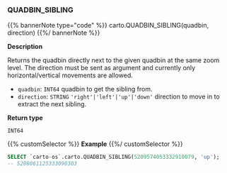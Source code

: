 ### QUADBIN_SIBLING

{{% bannerNote type="code" %}}
carto.QUADBIN_SIBLING(quadbin, direction)
{{%/ bannerNote %}}

**Description**

Returns the quadbin directly next to the given quadbin at the same zoom level. The direction must be sent as argument and currently only horizontal/vertical movements are allowed.

* `quadbin`: `INT64` quadbin to get the sibling from.
* `direction`: `STRING` <code>'right'|'left'|'up'|'down'</code> direction to move in to extract the next sibling.

**Return type**

`INT64`

{{% customSelector %}}
**Example**
{{%/ customSelector %}}

```sql
SELECT `carto-os`.carto.QUADBIN_SIBLING(5209574053332910079, 'up');
-- 5208061125333090303
```